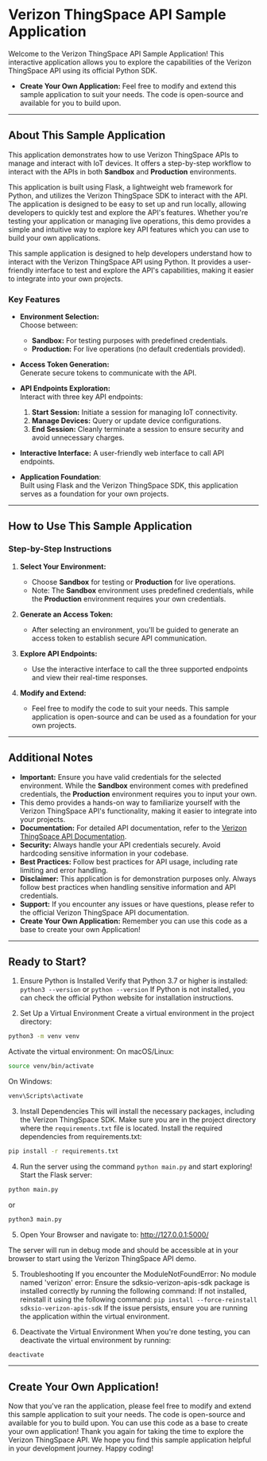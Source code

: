 # Verizon ThingSpace API Sample Application

Welcome to the Verizon ThingSpace API Sample Application! This interactive application allows you to explore the capabilities of the Verizon ThingSpace API using its official Python SDK.
 - **Create Your Own Application:** Feel free to modify and extend this sample application to suit your needs. The code is open-source and available for you to build upon.

---

## About This Sample Application

This application demonstrates how to use Verizon ThingSpace APIs to manage and interact with IoT devices. It offers a step-by-step workflow to interact with the APIs in both **Sandbox** and **Production** environments.

This application is built using Flask, a lightweight web framework for Python, and utilizes the Verizon ThingSpace SDK to interact with the API. The application is designed to be easy to set up and run locally, allowing developers to quickly test and explore the API's features. Whether you're testing your application or managing live operations, this demo provides a simple and intuitive way to explore key API features which you can use to build your own applications.

This sample application is designed to help developers understand how to interact with the Verizon ThingSpace API using Python. It provides a user-friendly interface to test and explore the API's capabilities, making it easier to integrate into your own projects.

### Key Features

- **Environment Selection:**  
  Choose between:
  - **Sandbox:** For testing purposes with predefined credentials.
  - **Production:** For live operations (no default credentials provided).

- **Access Token Generation:**  
  Generate secure tokens to communicate with the API.

- **API Endpoints Exploration:**  
  Interact with three key API endpoints:
  1. **Start Session:** Initiate a session for managing IoT connectivity.
  2. **Manage Devices:** Query or update device configurations.
  3. **End Session:** Cleanly terminate a session to ensure security and avoid unnecessary charges.

- **Interactive Interface:**
  A user-friendly web interface to call API endpoints.

- **Application Foundation**:  
  Built using Flask and the Verizon ThingSpace SDK, this application serves as a foundation for your own projects.

---

## How to Use This Sample Application

### Step-by-Step Instructions

1. **Select Your Environment:**
   - Choose **Sandbox** for testing or **Production** for live operations.
   - Note: The **Sandbox** environment uses predefined credentials, while the **Production** environment requires your own credentials.

2. **Generate an Access Token:**
   - After selecting an environment, you'll be guided to generate an access token to establish secure API communication.

3. **Explore API Endpoints:**
   - Use the interactive interface to call the three supported endpoints and view their real-time responses.

4. **Modify and Extend:**
   - Feel free to modify the code to suit your needs. This sample application is open-source and can be used as a foundation for your own projects.

---

## Additional Notes

- **Important:** Ensure you have valid credentials for the selected environment. While the **Sandbox** environment comes with predefined credentials, the **Production** environment requires you to input your own.
- This demo provides a hands-on way to familiarize yourself with the Verizon ThingSpace API's functionality, making it easier to integrate into your projects.
- **Documentation:** For detailed API documentation, refer to the [Verizon ThingSpace API Documentation](https://thingspace.verizon.com/documentation/api-documentation.html#/http/quick-start/getting-started-with-the-verizon-api).
- **Security:** Always handle your API credentials securely. Avoid hardcoding sensitive information in your codebase.
- **Best Practices:** Follow best practices for API usage, including rate limiting and error handling.
- **Disclaimer:** This application is for demonstration purposes only. Always follow best practices when handling sensitive information and API credentials.
- **Support:** If you encounter any issues or have questions, please refer to the official Verizon ThingSpace API documentation.
- **Create Your Own Application:** Remember you can use this code as a base to create your own Application!


---

## Ready to Start?

1. Ensure Python is Installed
Verify that Python 3.7 or higher is installed:
`python3 --version` or `python --version`
If Python is not installed, you can check the official Python website for installation instructions.

2. Set Up a Virtual Environment
Create a virtual environment in the project directory:
```bash
python3 -m venv venv
```
Activate the virtual environment:
On macOS/Linux:
```bash
source venv/bin/activate
```
On Windows:
```bash
venv\Scripts\activate
```
3. Install Dependencies
This will install the necessary packages, including the Verizon ThingSpace SDK.
Make sure you are in the project directory where the `requirements.txt` file is located.
Install the required dependencies from requirements.txt:

```bash
pip install -r requirements.txt
```

4. Run the server using the command `python main.py` and start exploring!
Start the Flask server:

```bash
python main.py
```
or
```bash
python3 main.py
```

5. Open Your Browser 
and navigate to:
http://127.0.0.1:5000/

The server will run in debug mode and should be accessible at in your browser to start using the Verizon ThingSpace API demo.

5. Troubleshooting
If you encounter the ModuleNotFoundError: No module named 'verizon' error:
Ensure the sdksio-verizon-apis-sdk package is installed correctly by running the following command:
If not installed, reinstall it using the following command:
`pip install --force-reinstall sdksio-verizon-apis-sdk`
If the issue persists, ensure you are running the application within the virtual environment.

6. Deactivate the Virtual Environment
When you're done testing, you can deactivate the virtual environment by running:
```bash
deactivate
``` 


---

## Create Your Own Application!

Now that you've ran the application, please feel free to modify and extend this sample application to suit your needs. The code is open-source and available for you to build upon. You can use this code as a base to create your own application! Thank you again for taking the time to explore the Verizon ThingSpace API. We hope you find this sample application helpful in your development journey. Happy coding!
